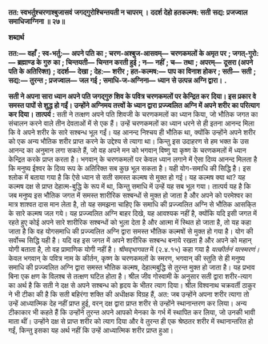 **तत: स्वभर्तुश्चरणाश्बुजासवं** **जगद्गुरोश्चिन्तयती न चापरम् ।** **ददर्श देहो हतकल्मष: सती** **सद्य: प्रजज्वाल समाधिजाग्निना ॥ २७॥** 

**शब्दार्थ** 

**तत:—** **वहाँ** **; स्व-भर्तु:—** **अपने पति का** **; चरण-अश्बुज-आसवम्—** **चरणकमलों के अमृत पर** **; जगत्-गुरो:—** **ब्रह्माण्ड के गुरु** **का** **; चिन्तयती—** **चिन्तन करती हुई** **; न—** **नहीं** **; च—** **तथा** **; अपरम्—** **दूसरा (अपने पति के अतिरिक्त)** **; ददर्श—** **देखा** **; देह:—** **शरीर** **; हत-कल्मष:—** **पाप का विनाश होकर** **; सती—** **सती** **; सद्य:—** **तुरन्त** **; प्रजज्वाल—** **जल गई** **; समाधि-ज-अग्निना—** **ध्यान** **से उत्पन्न अग्नि द्वारा।** **.** 

**सती ने अपना सारा ध्यान अपने पति जगद्गुरु शिव के पवित्र चरणकमलों पर केन्द्रित कर** **दिया। इस प्रकार वे समस्त पापों से शुद्ध हो गईं। उन्होंने अग्निमय तत्त्वों के ध्यान द्वारा प्रज्ज्वलित** **अग्नि में अपने शरीर का परित्याग कर दिया।** **तात्पर्य :** सती ने तत्क्षण अपने पति शिवजी के चरणकमलों का ध्यान किया, जो भौतिक जगत का संचालन करने वाले तीन देवताओं में से एक हैं। उन्हें चरणकमलों का ध्यान धरने से ही इतना आनन्द मिला कि वे अपने शरीर के सारे सश्बन्ध भूल गईं। यह आनन्द निश्चय ही भौतिक था, क्योंकि उन्होंने अपने शरीर को एक अन्य भौतिक शरीर प्राप्त करने के उद्देश्य से त्यागा था। किन्तु इस उदाहरण से हम भक्त के उस आनन्द का अनुमान लगा सकते हैं, जो वह अपने मन को भगवान् विष्णु या कृष्ण के चरणकमलों में ध्यान केन्द्रित करके प्राप्त करता है। भगवान् के चरणकमलों पर केवल ध्यान लगाने में ऐसा दिव्य आनन्द मिलता है कि मनुष्य ईश्वर के दिव्य रूप के अतिरिक्त सब कुछ भूल सकता है। यही योग-समाधि की सिद्धि है। इस श्लोक में बताया गया है कि ऐसे ध्यान से सती समस्त कल्मष से मुक्त हो गई। यह कल्मष क्या था? यह कल्मष दक्ष से प्राप्त देहात्म-बुद्धि के रूप में था, किन्तु समाधि में उन्हें यह सब भूल गया। तात्पर्य यह है कि जब मनुष्य इस भौतिक जगत में समस्त शारीरिक सश्बन्धों से मुक्त हो जाता है और अपने को परमेश्वर का मात्र शाश्वत दास मान लेता है, तो यह समझना चाहिए कि समाधि की प्रज्ज्वलित अग्नि से भौतिक आसकि्त के सारे कल्मष जल गये। यह प्रज्ज्वलित अग्नि बाहर दिखे, यह आवश्यक नहीं है, क्योंकि यदि इसी जगत में रहते हुए कोई अपने सारे शारीरिक सश्बन्धों को भुला देता है और आत्मा में स्थित हो जाता है, तो यह कहा जाता है कि वह योगसमाधि की प्रज्ज्वलित अग्नि द्वारा समस्त भौतिक कल्मषों से मुक्त हो गया है। योग की सर्वोच्च सिद्धि यही है। यदि वह इस जगत में अपने शारीरिक सश्बन्ध बनाये रखता है और अपने को महान् योगी बताता है, तो वह प्रामाणिक योगी नहीं है। *श्रीमद्भागवत* में (२.४.१५) कहा गया है *यत्कीर्तनं यत्स्मरणं।* केवल भगवान् के पवित्र नाम के कीर्तन, कृष्ण के चरणकमलों के स्मरण, भगवान् की स्तुति से ही मनुष्य समाधि की प्रज्ज्वलित अग्नि द्वारा समस्त भौतिक कल्मष, देहात्मबुद्धि से तुरन्त मुक्त हो जाता है। यह प्रभाव बिना एक क्षण के विलश्ब से तत्क्षण घटित होता है। श्रील जीव गोस्वामी के अनुसार सती द्वारा शरीर-त्याग का अर्थ है कि सती ने दक्ष से अपने सश्बन्ध को हृदय के भीतर त्याग दिया। श्रील विश्वनाथ चक्रवर्ती ठाकुर ने भी टीका की है कि सती बहिरंगा शक्ति की अधीक्षक विग्रह हैं, अत: जब उन्होंने अपना शरीर त्यागा तो उन्हें आध्यात्मिक देह नहीं प्राप्त हुई, वरन् दक्ष द्वारा प्राप्त शरीर से उन्होंने स्थानान्तरण कर लिया। अन्य टीकाकार भी कहते हैं कि उन्होंने तुरन्त अपने आपको मेनका के गर्भ में स्थापित कर लिया, जो उनकी भावी माता थीं। उन्होंने दक्ष से प्राप्त शरीर को त्याग दिया और वे तुरन्त ही एक श्रेष्ठतर शरीर में स्थानान्तरित हो गईं, किन्तु इसका यह अर्थ नहीं कि उन्हें आध्यात्मिक शरीर प्राप्त हुआ।  